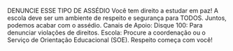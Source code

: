 DENUNCIE ESSE TIPO DE ASSÉDIO
Você tem direito a estudar em paz! A escola deve ser um ambiente de respeito e segurança para TODOS. Juntos, podemos acabar com o assédio. Canais de Apoio: Disque 100: Para denunciar violações de direitos. Escola: Procure a coordenação ou o Serviço de Orientação Educacional (SOE). Respeito começa com você!
